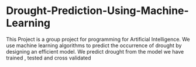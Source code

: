 # Drought-Prediction-Using-Machine-Learning
This Project is a group project for programming for Artificial Intelligence. We use machine learning algorithms to predict the occurrence of drought by designing an efficient model. We predict drought from the model we have trained , tested and cross validated
